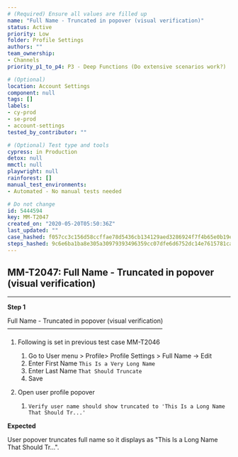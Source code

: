 ```yaml
---
# (Required) Ensure all values are filled up
name: "Full Name - Truncated in popover (visual verification)"
status: Active
priority: Low
folder: Profile Settings
authors: ""
team_ownership:
- Channels
priority_p1_to_p4: P3 - Deep Functions (Do extensive scenarios work?)

# (Optional)
location: Account Settings
component: null
tags: []
labels:
- cy-prod
- se-prod
- account-settings
tested_by_contributor: ""

# (Optional) Test type and tools
cypress: in Production
detox: null
mmctl: null
playwright: null
rainforest: []
manual_test_environments:
- Automated - No manual tests needed

# Do not change
id: 5444594
key: MM-T2047
created_on: "2020-05-20T05:50:36Z"
last_updated: ""
case_hashed: f057cc3c156d58ccffae78d5436cb134129aed3286924f7f4b65e0b19e38d8f923fbc330b0b869e735b18e7adcf051d8
steps_hashed: 9c6e6ba1ba8e305a30979393496359cc07dfe6d6752dc14e7615781cabcf183c9929c461cc5d9551b84f669ed8eb0e30
---
```


<!-- (Auto-generated) Based on frontmatter's "key" and "name" -->

## MM-T2047: Full Name - Truncated in popover (visual verification)

---

**Step 1**

Full Name - Truncated in popover (visual verification)\
—————————————————————————

1. Following is set in previous test case MM-T2046

   1. Go to User menu > Profile> Profile Settings > Full Name -> Edit
   2. Enter First Name `This Is a Very Long Name`
   3. Enter Last Name `That Should Truncate`
   4. Save

2. Open user profile popover

   1. ```
      Verify user name should show truncated to 'This Is a Long Name That Should Tr...'
      ```

**Expected**

User popover truncates full name so it displays as "This Is a Long Name That Should Tr...".
